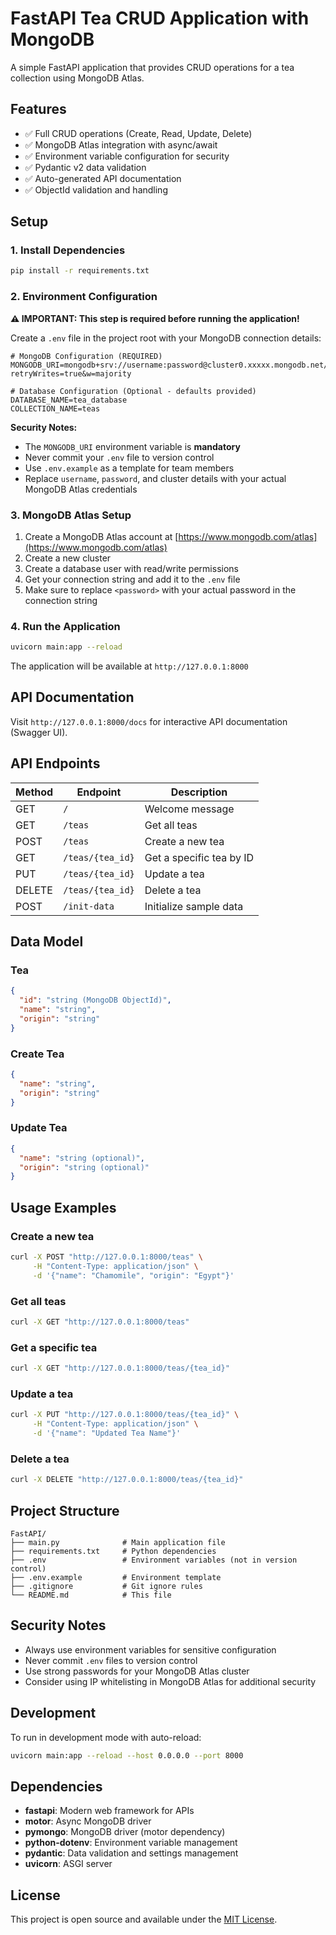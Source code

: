 # FastAPI Tea CRUD Application with MongoDB

A simple FastAPI application that provides CRUD operations for a tea collection using MongoDB Atlas.

## Features

- ✅ Full CRUD operations (Create, Read, Update, Delete)
- ✅ MongoDB Atlas integration with async/await
- ✅ Environment variable configuration for security
- ✅ Pydantic v2 data validation
- ✅ Auto-generated API documentation
- ✅ ObjectId validation and handling

## Setup

### 1. Install Dependencies

```bash
pip install -r requirements.txt
```

### 2. Environment Configuration

**⚠️ IMPORTANT: This step is required before running the application!**

Create a `.env` file in the project root with your MongoDB connection details:

```env
# MongoDB Configuration (REQUIRED)
MONGODB_URI=mongodb+srv://username:password@cluster0.xxxxx.mongodb.net/database_name?retryWrites=true&w=majority

# Database Configuration (Optional - defaults provided)
DATABASE_NAME=tea_database
COLLECTION_NAME=teas
```

**Security Notes:**
- The `MONGODB_URI` environment variable is **mandatory**
- Never commit your `.env` file to version control
- Use `.env.example` as a template for team members
- Replace `username`, `password`, and cluster details with your actual MongoDB Atlas credentials

### 3. MongoDB Atlas Setup

1. Create a MongoDB Atlas account at [https://www.mongodb.com/atlas](https://www.mongodb.com/atlas)
2. Create a new cluster
3. Create a database user with read/write permissions
4. Get your connection string and add it to the `.env` file
5. Make sure to replace `<password>` with your actual password in the connection string

### 4. Run the Application

```bash
uvicorn main:app --reload
```

The application will be available at `http://127.0.0.1:8000`

## API Documentation

Visit `http://127.0.0.1:8000/docs` for interactive API documentation (Swagger UI).

## API Endpoints

| Method | Endpoint | Description |
|--------|----------|-------------|
| GET | `/` | Welcome message |
| GET | `/teas` | Get all teas |
| POST | `/teas` | Create a new tea |
| GET | `/teas/{tea_id}` | Get a specific tea by ID |
| PUT | `/teas/{tea_id}` | Update a tea |
| DELETE | `/teas/{tea_id}` | Delete a tea |
| POST | `/init-data` | Initialize sample data |

## Data Model

### Tea
```json
{
  "id": "string (MongoDB ObjectId)",
  "name": "string",
  "origin": "string"
}
```

### Create Tea
```json
{
  "name": "string",
  "origin": "string"
}
```

### Update Tea
```json
{
  "name": "string (optional)",
  "origin": "string (optional)"
}
```

## Usage Examples

### Create a new tea
```bash
curl -X POST "http://127.0.0.1:8000/teas" \
     -H "Content-Type: application/json" \
     -d '{"name": "Chamomile", "origin": "Egypt"}'
```

### Get all teas
```bash
curl -X GET "http://127.0.0.1:8000/teas"
```

### Get a specific tea
```bash
curl -X GET "http://127.0.0.1:8000/teas/{tea_id}"
```

### Update a tea
```bash
curl -X PUT "http://127.0.0.1:8000/teas/{tea_id}" \
     -H "Content-Type: application/json" \
     -d '{"name": "Updated Tea Name"}'
```

### Delete a tea
```bash
curl -X DELETE "http://127.0.0.1:8000/teas/{tea_id}"
```

## Project Structure

```
FastAPI/
├── main.py              # Main application file
├── requirements.txt     # Python dependencies
├── .env                 # Environment variables (not in version control)
├── .env.example         # Environment template
├── .gitignore           # Git ignore rules
└── README.md            # This file
```

## Security Notes

- Always use environment variables for sensitive configuration
- Never commit `.env` files to version control
- Use strong passwords for your MongoDB Atlas cluster
- Consider using IP whitelisting in MongoDB Atlas for additional security

## Development

To run in development mode with auto-reload:

```bash
uvicorn main:app --reload --host 0.0.0.0 --port 8000
```

## Dependencies

- **fastapi**: Modern web framework for APIs
- **motor**: Async MongoDB driver
- **pymongo**: MongoDB driver (motor dependency)
- **python-dotenv**: Environment variable management
- **pydantic**: Data validation and settings management
- **uvicorn**: ASGI server

## License

This project is open source and available under the [MIT License](LICENSE).

